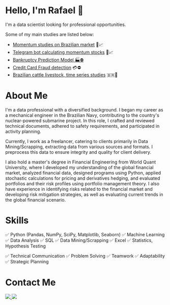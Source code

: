 # Hello, I'm **Rafael** 👋

I'm a data scientist looking for professional opportunities.

Some of my main studies are listed below:
- [Momentum studies on Brazilian market](https://github.com/rpacco/momentum_studies) 🚀📈
- [Telegram bot calculating momentum stocks](https://github.com/rpacco/momentum_bot) 🤖📈
- [Bankruptcy Prediction Model 🏭⛔](https://github.com/rpacco/bankruptsy_prediction)
- [Credit Card Fraud detection](https://github.com/rpacco/fraud_detection) 💳⛔
- [Brazilian cattle livestock, time series studies](https://github.com/rpacco/cattlebr_data) :brazil:🐂

# **About Me**

I'm a data professional with a diversified background. I began my career as a mechanical engineer in the Brazilian Navy, contributing to the country's nuclear-powered submarine project. In this role, I crafted and reviewed technical documents, adhered to safety requirements, and participated in activity planning.

Currently, I work as a freelancer, catering to clients primarily in Data Mining/Scrapping, extracting data from various sources and formats. I preprocess this data to ensure integrity and quality for client delivery.

I also hold a master's degree in Financial Engineering from World Quant University, where I developed my understanding of the global financial market, analyzed financial data, designed programs using Python, applied stochastic calculations for pricing and derivatives hedging, and evaluated portfolios and their risk profiles using portfolio management theory. I also have experience in identifying risks related to the financial market and developing risk mitigation strategies, as well as evaluating current trends in the global financial scenario.

# **Skills**

✅ Python (Pandas, NumPy, SciPy, Matplotlib, Seaborn)
✅ Machine Learning
✅ Data Analysis
✅ SQL
✅ Data Mining/Scrapping
✅ Excel
✅ Statistics, Hypothesis Testing

✅ Technical Communication
✅ Problem Solving
✅ Teamwork
✅ Adaptability
✅ Strategic Planning

# Contact Me

<a href="https://www.linkedin.com/in/rpacco/">
  <img src="https://img.shields.io/badge/linkedin-%230077B5.svg?style=for-the-badge&logo=linkedin&logoColor=white" />
</a>
<a href="mailto:rafael.pacco@gmail.com">
  <img src="https://img.shields.io/badge/Gmail-D14836?style=for-the-badge&logo=gmail&logoColor=white" />
</a>

